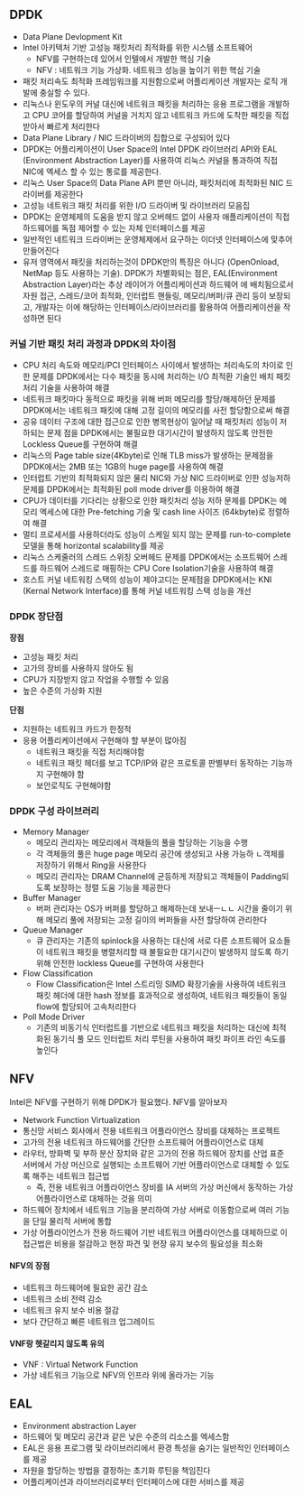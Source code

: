## DPDK

- Data Plane Devlopment Kit
- Intel 아키텍처 기반 고성능 패킷처리 최적화를 위한 시스템 소프트웨어
  - NFV를 구현하는데 있어서 인텔에서 개발한 핵심 기술
  - NFV : 네트워크 기능 가상화. 네트워크 성능을 높이기 위한 핵심 기술
- 패킷 처리속도 최적화 프레임워크를 지원함으로써 어플리케이션 개발자는 로직 개발에 충실할 수 있다.
- 리눅스나 윈도우의 커널 대신에 네트워크 패킷을 처리하는 응용 프로그램을 개발하고 CPU 코어를 할당하여 커널을 거치지 않고 네트워크 카드에 도착한 패킷을 직접 받아서 빠르게 처리한다
- Data Plane Library / NIC 드라이버의 집합으로 구성되어 있다
- DPDK는 어플리케이션이 User Space의 Intel DPDK 라이브러리 API와 EAL (Environment Abstraction Layer)를 사용하여 리눅스 커널을 통과하여 직접 NIC에 엑세스 할 수 있는 통로를 제공한다.
- 리눅스 User Space의 Data Plane API 뿐만 아니라, 패킷처리에 최적화된 NIC 드라이버를 제공한다
- 고성능 네트워크 패킷 처리를 위한 I/O 드라이버 및 라이브러리 모음집
-  DPDK는 운영체제의 도움을 받지 않고 오버헤드 없이 사용자 애플리케이션이 직접 하드웨어를 독점 제어할 수 있는 자체 인터페이스를 제공
  - 일반적인 네트워크 드라이버는 운영체제에서 요구하는 이더넷 인터페이스에 맞추어 만들어진다
- 유저 영역에서 패킷을 처리하는것이 DPDK만의 특징은 아니다 (OpenOnload, NetMap 등도 사용하는 기술). DPDK가 차별화되는 점은, EAL(Environment Abstraction Layer)라는 추상 레이어가 어플리케이션과 하드웨어 에 배치됨으로서 자원 접근, 스레드/코어 최적화, 인터럽트 핸들링, 메모리/버퍼/큐 관리 등이 보장되고, 개발자는 이에 해당하는 인터페이스/라이브러리를 활용하여 어플리케이션을 작성하면 된다



### 커널 기반 패킷 처리 과정과 DPDK의 차이점

- CPU 처리 속도와 메모리/PCI 인터페이스 사이에서 발생하는 처리속도의 차이로 인한 문제를 DPDK에서는 다수 패킷을 동시에 처리하는 I/O 최적환 기술인 배치 패킷처리 기술을 사용하여 해결
- 네트워크 패킷마다 동적으로 패킷을 위해 버퍼 메모리를 할당/해제하던 문제를 DPDK에서는 네트워크 패킷에 대해 고정 길이의 메모리를 사전 할당함으로써 해결
- 공유 데이터 구조에 대한 접근으로 인한 병목현상이 일어날 때 패킷처리 성능이 저하되는 문제 점을 DPDK에서는 불필요한 대기시간이 발생하지 않도록 안전한 Lockless Queue를 구현하여 해결
- 리눅스의 Page table size(4Kbyte)로 인해 TLB miss가 발생하는 문제점을 DPDK에서는 2MB 또는 1GB의 huge page를 사용하여 해결
- 인터럽트 기반의 최적화되지 않은 물리 NIC와 가상 NIC 드라이버로 인한 성능저하 문제를 DPDK에서는 최적화된 poll mode driver를 이용하여 해결
- CPU가 데이터를 기다리는 상황으로 인한 패킷처리 성능 저하 문제를 DPDK는 메모리 엑세스에 대한 Pre-fetching 기술 및 cash line 사이즈 (64kbyte)로 정렬하여 해결
- 멀티 프로세서를 사용하더라도 성능이 스케일 되지 않는 문제를 run-to-complete 모델을 통해 horizontal scalability를 제공
- 리눅스 스케줄러의 스레드 스위칭 오버헤드 문제를 DPDK에서는 소프트웨어 스레드를 하드웨어 스레드로 매핑하는 CPU Core Isolation기술을 사용하여 해결
- 호스트 커널 네트워킹 스택의 성능이 제야고디는 문제점을 DPDK에서는 KNI (Kernal Network Interface)를 통해 커널 네트워킹 스택 성능을 개선



### DPDK 장단점

**장점**

- 고성능 패킷 처리
- 고가의 장비를 사용하지 않아도 됨
- CPU가 지장받지 않고 작업을 수행할 수 있음
- 높은 수준의 가상화 지원

**단점**

- 지원하는 네트워크 카드가 한정적
- 응용 어플리케이션에서 구현해야 할 부분이 많아짐
  - 네트워크 패킷을 직접 처리해야함
  - 네트워크 패킷 헤더를 보고 TCP/IP와 같은 프로토콜 판별부터 동작하는 기능까지 구현해야  함
  - 보안로직도 구현해야함



### DPDK 구성 라이브러리

- Memory Manager
  - 메모리 관리자는 메모리에서 객채들의 풀을 할당하는 기능을 수행
  - 각 객체들의 풀은 huge page 메모리 공간에 생성되고 사용 가능하 ㄴ객체를 저장하기 위해서 Ring을 사용한다
  - 메모리 관리자는 DRAM Channel에 균등하게 저장되고 객체들이 Padding되도록 보장하는 정렬 도움 기능을 제공한다
- Buffer Manager
  - 버퍼 관리자는 OS가 버퍼를 할당하고 해제하는데 보내ㅡㄴㄴ 시간을 줄이기 위해 메모리 풀에 저장되는 고정 길이의 버퍼들을 사전 할당하여 관리한다
- Queue Manager
  - 큐 관리자는 기존의 spinlock을 사용하는 대신에 서로 다른 소프트웨어 요소들이 네트워크 패킷을 병렬처리할 때 불필요한 대기시간이 발생하지 않도록 하기 위해 안전한 lockless Queue를 구현하여 사용한다
- Flow Classification
  - Flow Classification은 Intel 스트리밍 SIMD 확장기술을 사용하여 네트워크 패킷 헤더에 대한 hash 정보를 효과적으로 생성하여, 네트워크 패킷들이 동일 flow에 할당되어 고속처리한다
- Poll Mode Driver
  - 기존의 비동기식 인터럽트를 기반으로 네트워크 패킷을 처리하는 대신에 최적화된 동기식 풀 모드 인터럽트 처리 루틴을 사용하여 패킷 파이프 라인 속도를 높인다



## NFV

Intel은 NFV를 구현하기 위해 DPDK가 필요했다. NFV를 알아보자

- Network Function Virtualization
- 통신망 서비스 회사에서 전용 네트워크 어플라이언스 장비를 대체하는 프로젝트
- 고가의 전용 네트워크 하드웨어를 간단한 소프트웨어 어플라이언스로 대체
- 라우터, 방화벽 및 부하 분산 장치와 같은 고가의 전용 하드웨어 장치를 산업 표준 서버에서 가상 머신으로 실행되는 소프트웨어 기반 어플라이언스로 대체할 수 있도록 해주는 네트워크 접근법
  - 즉, 전용 네트워크 어플라이언스 장비를 IA 서버의 가상 머신에서 동작하는 가상 어플라이언스로 대체하는 것을 의미
-  하드웨어 장치에서 네트워크 기능을 분리하여 가상 서버로 이동함으로써 여러 기능을 단일 물리적 서버에 통합
  - 가상 어플라이언스가 전용 하드웨어 기반 네트워크 어플라이언스를 대체하므로 이 접근법은 비용을 절감하고 현장 파견 및 현장 유지 보수의 필요성을 최소화



#### NFV의 장점

- 네트워크 하드웨어에 필요한 공간 감소
- 네트워크 소비 전력 감소
- 네트워크 유지 보수 비용 절감 
- 보다 간단하고 빠른 네트워크 업그레이드



#### VNF랑 헷갈리지 않도록 유의

- VNF : Virtual Network Function
- 가상 네트워크 기능으로 NFV의 인프라 위에 올라가는 기능



## EAL

- Environment abstraction Layer
- 하드웨어 및 메모리 공간과 같은 낮은 수준의 리소스를 엑세스함
- EAL은 응용 프로그램 및 라이브러리에서 환경 특성을 숨기는 일반적인 인터페이스를 제공
- 자원을 할당하는 방법을 결정하는 초기화 루틴을 책임진다
- 어플리케이션과 라이브러리로부터 인터페이스에 대한 서비스를 제공